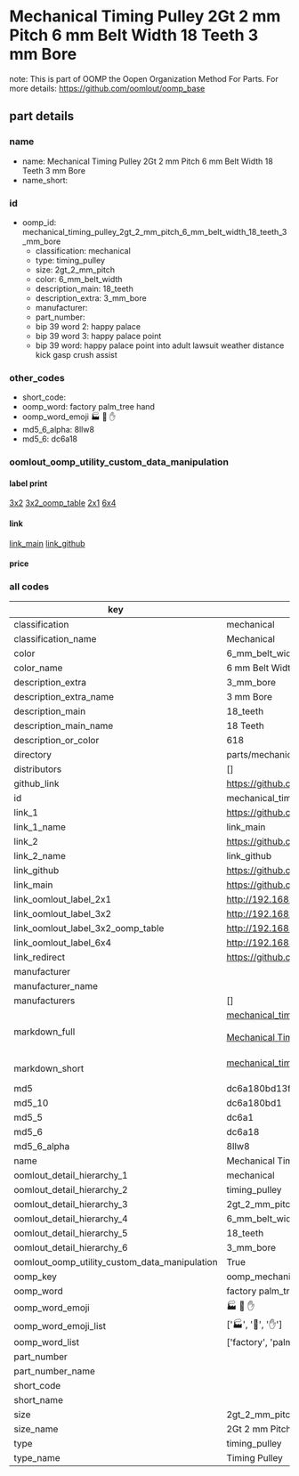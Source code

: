 # Mechanical Timing Pulley 2Gt 2 mm Pitch 6 mm Belt Width 18 Teeth 3 mm Bore  

note: This is part of OOMP the Oopen Organization Method For Parts. For more details: https://github.com/oomlout/oomp_base

##  part details
  







### name
* name: Mechanical Timing Pulley 2Gt 2 mm Pitch 6 mm Belt Width 18 Teeth 3 mm Bore
* name_short: 
### id
* oomp_id: mechanical_timing_pulley_2gt_2_mm_pitch_6_mm_belt_width_18_teeth_3_mm_bore
  * classification: mechanical
  * type: timing_pulley
  * size: 2gt_2_mm_pitch
  * color: 6_mm_belt_width
  * description_main: 18_teeth
  * description_extra: 3_mm_bore
  * manufacturer: 
  * part_number: 
  * bip 39 word 2: happy palace
  * bip 39 word 3: happy palace point
  * bip 39 word: happy palace point into adult lawsuit weather distance kick gasp crush assist

### other_codes
* short_code: 
* oomp_word: factory palm_tree hand
* oomp_word_emoji :factory: :palm_tree: :hand:
* md5_6_alpha: 8llw8
* md5_6: dc6a18






### oomlout_oomp_utility_custom_data_manipulation
#### label print
[3x2](http://192.168.1.245:1112/?label=oomp%208llw8)
[3x2_oomp_table](http://192.168.1.108:1112/?label=oomp%208llw8)
[2x1](http://192.168.1.242:1112/?label=oomp%208llw8)
[6x4](http://192.168.1.55:1112/?label=oomp%208llw8)    

#### link

[link_main](https://github.com/oomlout/oomlout_oomp_version_1_messy/tree/main/parts/mechanical_timing_pulley_2gt_2_mm_pitch_6_mm_belt_width_18_teeth_3_mm_bore) [link_github](https://github.com/oomlout/oomlout_oomp_version_1_messy/tree/main/parts/mechanical_timing_pulley_2gt_2_mm_pitch_6_mm_belt_width_18_teeth_3_mm_bore)                             

#### price







### all codes 
| key | value |  
| --- | --- |  
| classification | mechanical |  
| classification_name | Mechanical |  
| color | 6_mm_belt_width |  
| color_name | 6 mm Belt Width |  
| description_extra | 3_mm_bore |  
| description_extra_name | 3 mm Bore |  
| description_main | 18_teeth |  
| description_main_name | 18 Teeth |  
| description_or_color | 618 |  
| directory | parts/mechanical_timing_pulley_2gt_2_mm_pitch_6_mm_belt_width_18_teeth_3_mm_bore |  
| distributors | [] |  
| github_link | https://github.com/oomlout/oomlout_oomp_part_src/tree/main/parts/mechanical_timing_pulley_2gt_2_mm_pitch_6_mm_belt_width_18_teeth_3_mm_bore |  
| id | mechanical_timing_pulley_2gt_2_mm_pitch_6_mm_belt_width_18_teeth_3_mm_bore |  
| link_1 | https://github.com/oomlout/oomlout_oomp_version_1_messy/tree/main/parts/mechanical_timing_pulley_2gt_2_mm_pitch_6_mm_belt_width_18_teeth_3_mm_bore |  
| link_1_name | link_main |  
| link_2 | https://github.com/oomlout/oomlout_oomp_version_1_messy/tree/main/parts/mechanical_timing_pulley_2gt_2_mm_pitch_6_mm_belt_width_18_teeth_3_mm_bore |  
| link_2_name | link_github |  
| link_github | https://github.com/oomlout/oomlout_oomp_version_1_messy/tree/main/parts/mechanical_timing_pulley_2gt_2_mm_pitch_6_mm_belt_width_18_teeth_3_mm_bore |  
| link_main | https://github.com/oomlout/oomlout_oomp_version_1_messy/tree/main/parts/mechanical_timing_pulley_2gt_2_mm_pitch_6_mm_belt_width_18_teeth_3_mm_bore |  
| link_oomlout_label_2x1 | http://192.168.1.242:1112/?label=oomp%208llw8 |  
| link_oomlout_label_3x2 | http://192.168.1.245:1112/?label=oomp%208llw8 |  
| link_oomlout_label_3x2_oomp_table | http://192.168.1.108:1112/?label=oomp%208llw8 |  
| link_oomlout_label_6x4 | http://192.168.1.55:1112/?label=oomp%208llw8 |  
| link_redirect | https://github.com/oomlout/oomlout_oomp_version_1_messy/tree/main/parts/mechanical_timing_pulley_2gt_2_mm_pitch_6_mm_belt_width_18_teeth_3_mm_bore |  
| manufacturer |  |  
| manufacturer_name |  |  
| manufacturers | [] |  
| markdown_full | [mechanical_timing_pulley_2gt_2_mm_pitch_6_mm_belt_width_18_teeth_3_mm_bore](none)<br>[](none)<br>[Mechanical Timing Pulley 2Gt 2 Mm Pitch 6 Mm Belt Width 18 Teeth 3 Mm Bore](none)<br><br> |  
| markdown_short | [mechanical_timing_pulley_2gt_2_mm_pitch_6_mm_belt_width_18_teeth_3_mm_bore](none)<br><br> |  
| md5 | dc6a180bd13fbf15f881e75d4ea7cb47 |  
| md5_10 | dc6a180bd1 |  
| md5_5 | dc6a1 |  
| md5_6 | dc6a18 |  
| md5_6_alpha | 8llw8 |  
| name | Mechanical Timing Pulley 2Gt 2 mm Pitch 6 mm Belt Width 18 Teeth 3 mm Bore |  
| oomlout_detail_hierarchy_1 | mechanical |  
| oomlout_detail_hierarchy_2 | timing_pulley |  
| oomlout_detail_hierarchy_3 | 2gt_2_mm_pitch |  
| oomlout_detail_hierarchy_4 | 6_mm_belt_width |  
| oomlout_detail_hierarchy_5 | 18_teeth |  
| oomlout_detail_hierarchy_6 | 3_mm_bore |  
| oomlout_oomp_utility_custom_data_manipulation | True |  
| oomp_key | oomp_mechanical_timing_pulley_2gt_2_mm_pitch_6_mm_belt_width_18_teeth_3_mm_bore |  
| oomp_word | factory palm_tree hand |  
| oomp_word_emoji | :factory: :palm_tree: :hand: |  
| oomp_word_emoji_list | [':factory:', ':palm_tree:', ':hand:'] |  
| oomp_word_list | ['factory', 'palm_tree', 'hand'] |  
| part_number |  |  
| part_number_name |  |  
| short_code |  |  
| short_name |  |  
| size | 2gt_2_mm_pitch |  
| size_name | 2Gt 2 mm Pitch |  
| type | timing_pulley |  
| type_name | Timing Pulley |  
